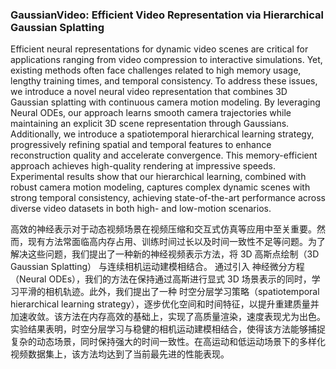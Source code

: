 ### GaussianVideo: Efficient Video Representation via Hierarchical Gaussian Splatting

Efficient neural representations for dynamic video scenes are critical for applications ranging from video compression to interactive simulations. Yet, existing methods often face challenges related to high memory usage, lengthy training times, and temporal consistency. To address these issues, we introduce a novel neural video representation that combines 3D Gaussian splatting with continuous camera motion modeling. By leveraging Neural ODEs, our approach learns smooth camera trajectories while maintaining an explicit 3D scene representation through Gaussians. Additionally, we introduce a spatiotemporal hierarchical learning strategy, progressively refining spatial and temporal features to enhance reconstruction quality and accelerate convergence. This memory-efficient approach achieves high-quality rendering at impressive speeds. Experimental results show that our hierarchical learning, combined with robust camera motion modeling, captures complex dynamic scenes with strong temporal consistency, achieving state-of-the-art performance across diverse video datasets in both high- and low-motion scenarios.

高效的神经表示对于动态视频场景在视频压缩和交互式仿真等应用中至关重要。然而，现有方法常面临高内存占用、训练时间过长以及时间一致性不足等问题。为了解决这些问题，我们提出了一种新的神经视频表示方法，将 3D 高斯点绘制（3D Gaussian Splatting） 与连续相机运动建模相结合。
通过引入 神经微分方程（Neural ODEs），我们的方法在保持通过高斯进行显式 3D 场景表示的同时，学习平滑的相机轨迹。此外，我们提出了一种 时空分层学习策略（spatiotemporal hierarchical learning strategy），逐步优化空间和时间特征，以提升重建质量并加速收敛。该方法在内存高效的基础上，实现了高质量渲染，速度表现尤为出色。
实验结果表明，时空分层学习与稳健的相机运动建模相结合，使得该方法能够捕捉复杂的动态场景，同时保持强大的时间一致性。在高运动和低运动场景下的多样化视频数据集上，该方法均达到了当前最先进的性能表现。
